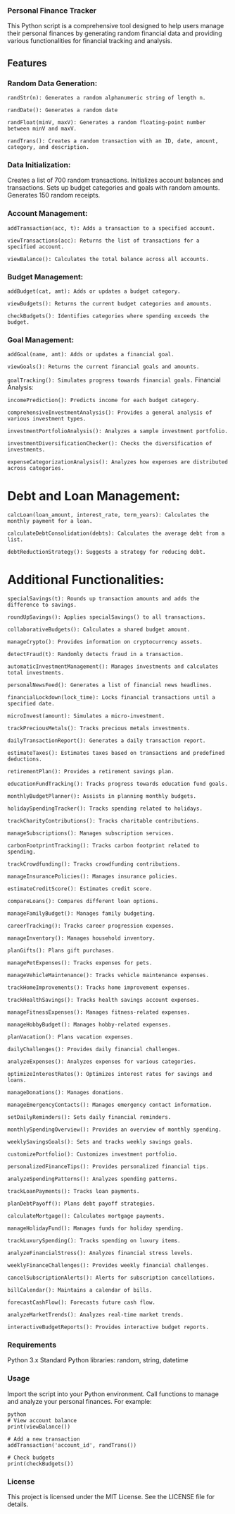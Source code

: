 ### Personal Finance Tracker
This Python script is a comprehensive tool designed to help users manage their personal finances by generating random financial data and providing various functionalities for financial tracking and analysis.

## Features
### Random Data Generation:

`randStr(n): Generates a random alphanumeric string of length n.`

`randDate(): Generates a random date `

`randFloat(minV, maxV): Generates a random floating-point number between minV and maxV.`

`randTrans(): Creates a random transaction with an ID, date, amount, category, and description.`

### Data Initialization:

Creates a list of 700 random transactions.
Initializes account balances and transactions.
Sets up budget categories and goals with random amounts.
Generates 150 random receipts.
### Account Management:

`addTransaction(acc, t): Adds a transaction to a specified account.`

`viewTransactions(acc): Returns the list of transactions for a specified account.`

`viewBalance(): Calculates the total balance across all accounts.`
### Budget Management:

`addBudget(cat, amt): Adds or updates a budget category.`

`viewBudgets(): Returns the current budget categories and amounts.`

`checkBudgets(): Identifies categories where spending exceeds the budget.`
### Goal Management:

`addGoal(name, amt): Adds or updates a financial goal.`

`viewGoals(): Returns the current financial goals and amounts.`

`goalTracking(): Simulates progress towards financial goals.`
Financial Analysis:

`incomePrediction(): Predicts income for each budget category.`

`comprehensiveInvestmentAnalysis(): Provides a general analysis of various investment types.`

`investmentPortfolioAnalysis(): Analyzes a sample investment portfolio.`

`investmentDiversificationChecker(): Checks the diversification of investments.`

`expenseCategorizationAnalysis(): Analyzes how expenses are distributed across categories.`
# Debt and Loan Management:

`calcLoan(loan_amount, interest_rate, term_years): Calculates the monthly payment for a loan.`

`calculateDebtConsolidation(debts): Calculates the average debt from a list.`

`debtReductionStrategy(): Suggests a strategy for reducing debt.`

# Additional Functionalities:

`specialSavings(t): Rounds up transaction amounts and adds the difference to savings.`

`roundUpSavings(): Applies specialSavings() to all transactions.`

`collaborativeBudgets(): Calculates a shared budget amount.`

`manageCrypto(): Provides information on cryptocurrency assets.`

`detectFraud(t): Randomly detects fraud in a transaction.`

`automaticInvestmentManagement(): Manages investments and calculates total investments.`

`personalNewsFeed(): Generates a list of financial news headlines.`

`financialLockdown(lock_time): Locks financial transactions until a specified date.`

`microInvest(amount): Simulates a micro-investment.`

`trackPreciousMetals(): Tracks precious metals investments.`

`dailyTransactionReport(): Generates a daily transaction report.`

`estimateTaxes(): Estimates taxes based on transactions and predefined deductions.`

`retirementPlan(): Provides a retirement savings plan.`

`educationFundTracking(): Tracks progress towards education fund goals.`

`monthlyBudgetPlanner(): Assists in planning monthly budgets.`

`holidaySpendingTracker(): Tracks spending related to holidays.`

`trackCharityContributions(): Tracks charitable contributions.`

`manageSubscriptions(): Manages subscription services.`

`carbonFootprintTracking(): Tracks carbon footprint related to spending.`

`trackCrowdfunding(): Tracks crowdfunding contributions.`

`manageInsurancePolicies(): Manages insurance policies.`

`estimateCreditScore(): Estimates credit score.`

`compareLoans(): Compares different loan options.`

`manageFamilyBudget(): Manages family budgeting.`

`careerTracking(): Tracks career progression expenses.`

`manageInventory(): Manages household inventory.`

`planGifts(): Plans gift purchases.`

`managePetExpenses(): Tracks expenses for pets.`

`manageVehicleMaintenance(): Tracks vehicle maintenance expenses.`

`trackHomeImprovements(): Tracks home improvement expenses.`

`trackHealthSavings(): Tracks health savings account expenses.`

`manageFitnessExpenses(): Manages fitness-related expenses.`

`manageHobbyBudget(): Manages hobby-related expenses.`

`planVacation(): Plans vacation expenses.`

`dailyChallenges(): Provides daily financial challenges.`

`analyzeExpenses(): Analyzes expenses for various categories.`

`optimizeInterestRates(): Optimizes interest rates for savings and loans.`

`manageDonations(): Manages donations.`

`manageEmergencyContacts(): Manages emergency contact information.`

`setDailyReminders(): Sets daily financial reminders.`

`monthlySpendingOverview(): Provides an overview of monthly spending.`

`weeklySavingsGoals(): Sets and tracks weekly savings goals.`

`customizePortfolio(): Customizes investment portfolio.`

`personalizedFinanceTips(): Provides personalized financial tips.`

`analyzeSpendingPatterns(): Analyzes spending patterns.`

`trackLoanPayments(): Tracks loan payments.`

`planDebtPayoff(): Plans debt payoff strategies.`

`calculateMortgage(): Calculates mortgage payments.`

`manageHolidayFund(): Manages funds for holiday spending.`

`trackLuxurySpending(): Tracks spending on luxury items.`

`analyzeFinancialStress(): Analyzes financial stress levels.`

`weeklyFinanceChallenges(): Provides weekly financial challenges.`

`cancelSubscriptionAlerts(): Alerts for subscription cancellations.`

`billCalendar(): Maintains a calendar of bills.`

`forecastCashFlow(): Forecasts future cash flow.`

`analyzeMarketTrends(): Analyzes real-time market trends.`

`interactiveBudgetReports(): Provides interactive budget reports.`

### Requirements
Python 3.x
Standard Python libraries: random, string, datetime

### Usage
Import the script into your Python environment.
Call functions to manage and analyze your personal finances.
For example:
```
python
# View account balance
print(viewBalance())

# Add a new transaction
addTransaction('account_id', randTrans())

# Check budgets
print(checkBudgets())
```

### License
This project is licensed under the MIT License. See the LICENSE file for details.